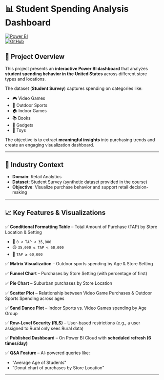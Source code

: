 # 📊 Student Spending Analysis Dashboard  

[![Power BI](https://img.shields.io/badge/Microsoft-PowerBI-yellow?logo=powerbi)](https://powerbi.microsoft.com/)  
[![GitHub](https://img.shields.io/badge/GitHub-Repo-blue?logo=github)](https://github.com/your-username/your-repo-name)  

## 📌 Project Overview  
This project presents an **interactive Power BI dashboard** that analyzes **student spending behavior in the United States** across different store types and locations.  

The dataset (**Student Survey**) captures spending on categories like:  
- 🎮 Video Games  
- 🏏 Outdoor Sports  
- 🏠 Indoor Games  
- 📚 Books  
- 📱 Gadgets  
- 🎲 Toys  

The objective is to extract **meaningful insights** into purchasing trends and create an engaging visualization dashboard.  

---

## 🏬 Industry Context  
- **Domain**: Retail Analytics  
- **Dataset**: Student Survey (synthetic dataset provided in the course)  
- **Objective**: Visualize purchase behavior and support retail decision-making  

---

## 📈 Key Features & Visualizations  
✅ **Conditional Formatting Table** – Total Amount of Purchase (TAP) by Store Location & Setting  
   - 🔴 `0 < TAP < 35,000`  
   - 🟡 `35,000 ≤ TAP < 60,000`  
   - 🔵 `TAP ≥ 60,000`  

✅ **Matrix Visualization** – Outdoor sports spending by Age & Store Setting  

✅ **Funnel Chart** – Purchases by Store Setting (with percentage of first)  

✅ **Pie Chart** – Suburban purchases by Store Location  

✅ **Scatter Plot** – Relationship between Video Game Purchases & Outdoor Sports Spending across ages  

✅ **Sand Dance Plot** – Indoor Sports vs. Video Games spending by Age Group  

✅ **Row-Level Security (RLS)** – User-based restrictions (e.g., a user assigned to Rural only sees Rural data)  

✅ **Published Dashboard** – On Power BI Cloud with **scheduled refresh (6 times/day)**  

✅ **Q&A Feature** – AI-powered queries like:  
   - "Average Age of Students"  
   - "Donut chart of purchases by Store Location"  

---
